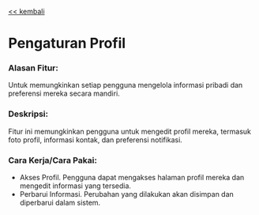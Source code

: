 [<< kembali](./Konsep%20Dasar.md)

# Pengaturan Profil

### Alasan Fitur:

Untuk memungkinkan setiap pengguna mengelola informasi pribadi dan preferensi mereka secara mandiri.

### Deskripsi:

Fitur ini memungkinkan pengguna untuk mengedit profil mereka, termasuk foto profil, informasi kontak, dan preferensi notifikasi.

### Cara Kerja/Cara Pakai:

- Akses Profil. Pengguna dapat mengakses halaman profil mereka dan mengedit informasi yang tersedia.
- Perbarui Informasi. Perubahan yang dilakukan akan disimpan dan diperbarui dalam sistem.
